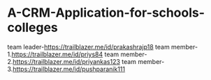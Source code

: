 # A-CRM-Application-for-schools-colleges
team leader-https://trailblazer.me/id/prakashrajp18
team member-1.https://trailblazer.me/id/priys84 
team member-2.https://trailblazer.me/id/priyankas123
team member-3.https://trailblazer.me/id/pushparanik111

